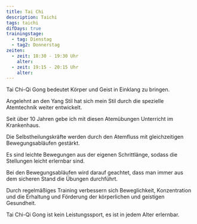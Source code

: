 ```yaml
---
title: Tai Chi
description: Taichi
tags: taichi
difDays: true
trainingstage:
  - tag: Dienstag
  - tag2: Donnerstag
zeiten:
  - zeit: 18:30 - 19:30 Uhr
    alter:
  - zeit: 19:15 - 20:15 Uhr
    alter:
---
```


<!--StartFragment-->

Tai Chi-Qi Gong bedeutet Körper und Geist in Einklang zu bringen.

Angelehnt an den Yang Stil hat sich mein Stil durch die spezielle Atemtechnik weiter entwickelt.

Seit über 10 Jahren gebe ich mit diesen Atemübungen Unterricht im Krankenhaus.

Die Selbstheilungskräfte werden durch den Atemfluss mit gleichzeitigen Bewegungsabläufen gestärkt.

Es sind leichte Bewegungen aus der eigenen Schrittlänge, sodass die Stellungen leicht erlernbar sind.

Bei den Bewegungsabläufen wird darauf geachtet, dass man immer aus dem sicheren Stand die Übungen durchführt.

Durch regelmäßiges Training verbessern sich Beweglichkeit, Konzentration und die Erhaltung und Förderung der körperlichen und geistigen Gesundheit.

Tai Chi-Qi Gong ist kein Leistungssport, es ist in jedem Alter erlernbar.

<!--EndFragment-->
